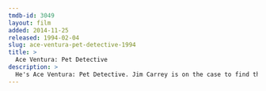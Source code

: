 ```yaml
---
tmdb-id: 3049
layout: film
added: 2014-11-25
released: 1994-02-04
slug: ace-ventura-pet-detective-1994
title: >
  Ace Ventura: Pet Detective
description: >
  He's Ace Ventura: Pet Detective. Jim Carrey is on the case to find the Miami Dolphins' missing mascot and quarterback Dan Marino. He goes eyeball to eyeball with a man-eating shark, stakes out the Miami Dolphins and woos and wows the ladies. Whether he's undercover, under fire or underwater, he always gets his man… or beast!
---
```


